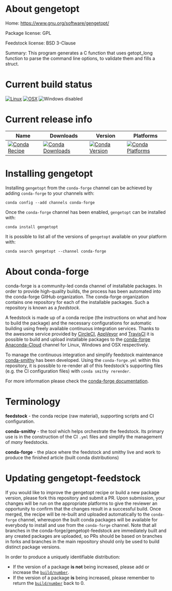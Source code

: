 About gengetopt
===============

Home: https://www.gnu.org/software/gengetopt/

Package license: GPL

Feedstock license: BSD 3-Clause

Summary: This program generates a C function that uses getopt_long function to parse the command line options, to validate them and fills a struct.



Current build status
====================

[![Linux](https://img.shields.io/circleci/project/github/conda-forge/gengetopt-feedstock/master.svg?label=Linux)](https://circleci.com/gh/conda-forge/gengetopt-feedstock)
[![OSX](https://img.shields.io/travis/conda-forge/gengetopt-feedstock/master.svg?label=macOS)](https://travis-ci.org/conda-forge/gengetopt-feedstock)
![Windows disabled](https://img.shields.io/badge/Windows-disabled-lightgrey.svg)

Current release info
====================

| Name | Downloads | Version | Platforms |
| --- | --- | --- | --- |
| [![Conda Recipe](https://img.shields.io/badge/recipe-gengetopt-green.svg)](https://anaconda.org/conda-forge/gengetopt) | [![Conda Downloads](https://img.shields.io/conda/dn/conda-forge/gengetopt.svg)](https://anaconda.org/conda-forge/gengetopt) | [![Conda Version](https://img.shields.io/conda/vn/conda-forge/gengetopt.svg)](https://anaconda.org/conda-forge/gengetopt) | [![Conda Platforms](https://img.shields.io/conda/pn/conda-forge/gengetopt.svg)](https://anaconda.org/conda-forge/gengetopt) |

Installing gengetopt
====================

Installing `gengetopt` from the `conda-forge` channel can be achieved by adding `conda-forge` to your channels with:

```
conda config --add channels conda-forge
```

Once the `conda-forge` channel has been enabled, `gengetopt` can be installed with:

```
conda install gengetopt
```

It is possible to list all of the versions of `gengetopt` available on your platform with:

```
conda search gengetopt --channel conda-forge
```


About conda-forge
=================

conda-forge is a community-led conda channel of installable packages.
In order to provide high-quality builds, the process has been automated into the
conda-forge GitHub organization. The conda-forge organization contains one repository
for each of the installable packages. Such a repository is known as a *feedstock*.

A feedstock is made up of a conda recipe (the instructions on what and how to build
the package) and the necessary configurations for automatic building using freely
available continuous integration services. Thanks to the awesome service provided by
[CircleCI](https://circleci.com/), [AppVeyor](http://www.appveyor.com/)
and [TravisCI](https://travis-ci.org/) it is possible to build and upload installable
packages to the [conda-forge](https://anaconda.org/conda-forge)
[Anaconda-Cloud](http://docs.anaconda.org/) channel for Linux, Windows and OSX respectively.

To manage the continuous integration and simplify feedstock maintenance
[conda-smithy](http://github.com/conda-forge/conda-smithy) has been developed.
Using the ``conda-forge.yml`` within this repository, it is possible to re-render all of
this feedstock's supporting files (e.g. the CI configuration files) with ``conda smithy rerender``.

For more information please check the [conda-forge documentation](https://conda-forge.org/docs/).

Terminology
===========

**feedstock** - the conda recipe (raw material), supporting scripts and CI configuration.

**conda-smithy** - the tool which helps orchestrate the feedstock.
                   Its primary use is in the construction of the CI ``.yml`` files
                   and simplify the management of *many* feedstocks.

**conda-forge** - the place where the feedstock and smithy live and work to
                  produce the finished article (built conda distributions)


Updating gengetopt-feedstock
============================

If you would like to improve the gengetopt recipe or build a new
package version, please fork this repository and submit a PR. Upon submission,
your changes will be run on the appropriate platforms to give the reviewer an
opportunity to confirm that the changes result in a successful build. Once
merged, the recipe will be re-built and uploaded automatically to the
`conda-forge` channel, whereupon the built conda packages will be available for
everybody to install and use from the `conda-forge` channel.
Note that all branches in the conda-forge/gengetopt-feedstock are
immediately built and any created packages are uploaded, so PRs should be based
on branches in forks and branches in the main repository should only be used to
build distinct package versions.

In order to produce a uniquely identifiable distribution:
 * If the version of a package **is not** being increased, please add or increase
   the [``build/number``](http://conda.pydata.org/docs/building/meta-yaml.html#build-number-and-string).
 * If the version of a package **is** being increased, please remember to return
   the [``build/number``](http://conda.pydata.org/docs/building/meta-yaml.html#build-number-and-string)
   back to 0.
